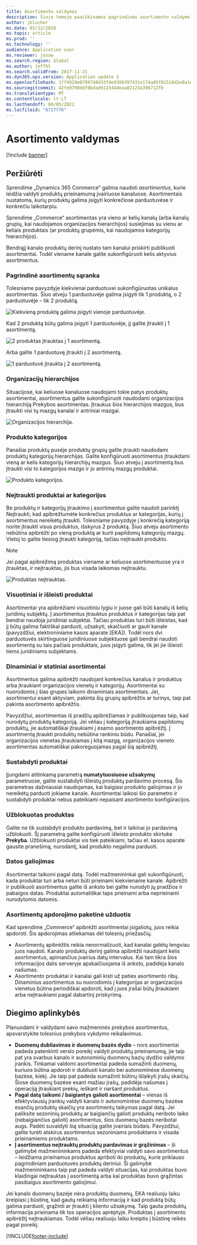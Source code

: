 ```yaml
---
title: Asortimento valdymas
description: Šioje temoje paaiškinamos pagrindinės asortimento valdymo sprendime „Dynamics 365 Commerce“ sąvokos ir nurodoma, apie ką reikėtų pagalvoti diegiant projektą.
author: jblucher
ms.date: 03/12/2018
ms.topic: article
ms.prod: ''
ms.technology: ''
audience: Application user
ms.reviewer: josaw
ms.search.region: Global
ms.author: jeffbl
ms.search.validFrom: 2017-11-21
ms.dyn365.ops.version: Application update 5
ms.openlocfilehash: 1ff4929e8789748433f4e9386397431e174a85f81518d2e0a1d8f9ea68211fa6
ms.sourcegitcommit: 42fe9790ddf0bdad911544deaa82123a396712fb
ms.translationtype: MT
ms.contentlocale: lt-LT
ms.lasthandoff: 08/05/2021
ms.locfileid: "6717776"
---
```

# <a name="assortment-management"></a>Asortimento valdymas

[!include [banner](../includes/banner.md)]

## <a name="overview"></a>Peržiūrėti

Sprendime „Dynamics 365 Commerce“ galima naudoti *asortimentus*, kurie leidžia valdyti produktų prieinamumą įvairiuose kanaluose. Asortimentais nustatoma, kurių produktų galima įsigyti konkrečiose parduotuvėse ir konkrečiu laikotarpiu.

Sprendime „Commerce“ asortimentas yra vieno ar kelių kanalų (arba kanalų grupių, kai naudojamos organizacijos hierarchijos) susiejimas su vienu ar keliais produktais (ar produktų grupėmis, kai naudojamos kategorijų hierarchijos).

Bendrąjį kanalo produktų derinį nustato tam kanalui priskirti publikuoti asortimentai. Todėl viename kanale galite sukonfigūruoti kelis aktyvius asortimentus.

### <a name="basic-assortment-setup"></a>Pagrindinė asortimentų sąranka

Tolesniame pavyzdyje kiekvienai parduotuvei sukonfigūruotas unikalus asortimentas. Šiuo atveju 1 parduotuvėje galima įsigyti tik 1 produktą, o 2 parduotuvėje – tik 2 produktą.

![Kiekvieną produktą galima įsigyti vienoje parduotuvėje.](./media/Managing-assortments-figure1.png)

Kad 2 produktą būtų galima įsigyti 1 parduotuvėje, jį galite įtraukti į 1 asortimentą.

![2 produktas įtrauktas į 1 asortimentą.](./media/Managing-assortments-figure2.png)

Arba galite 1 parduotuvę įtraukti į 2 asortimentą.

![1 parduotuvė įtraukta į 2 asortimentą.](./media/Managing-assortments-figure3.png)

### <a name="organization-hierarchies"></a>Organizacijų hierarchijos

Situacijose, kai keliuose kanaluose naudojami tokie patys produktų asortimentai, asortimentus galite sukonfigūruoti naudodami organizacijos hierarchiją Prekybos asortimentas. Įtraukus šios hierarchijos mazgus, bus įtraukti visi tų mazgų kanalai ir antriniai mazgai.

![Organizacijos hierarchija.](./media/Managing-assortments-figure4.png)

### <a name="product-categories"></a>Produkto kategorijos

Panašiai produktų pusėje produktų grupių galite įtraukti naudodami produktų kategorijų hierarchijas. Galite konfigūruoti asortimentus įtraukdami vieną ar kelis kategorijų hierarchijų mazgus. Šiuo atveju į asortimentą bus įtraukti visi to kategorijos mazgo ir jo antrinių mazgų produktai.

![Produkto kategorijos.](./media/Managing-assortments-figure5.png)

### <a name="excluded-products-or-categories"></a>Neįtraukti produktai ar kategorijos

Be produktų ir kategorijų įtraukimo į asortimentus galite naudoti parinktį Neįtraukti, kad apibrėžtumėte konkrečius produktus ar kategorijas, kurių į asortimentus nereikėtų įtraukti. Tolesniame pavyzdyje į konkrečią kategoriją norite įtraukti visus produktus, išskyrus 2 produktą. Šiuo atveju asortimento nebūtina apibrėžti po vieną produktą ar kurti papildomų kategorijų mazgų. Vietoj to galite tiesiog įtraukti kategoriją, tačiau neįtraukti produkto.

> [!NOTE]
> Jei pagal apibrėžimą produktas viename ar keliuose asortimentuose yra ir įtrauktas, ir neįtrauktas, jis bus visada laikomas neįtrauktu.

![Produktas neįtrauktas.](./media/Managing-assortments-figure6.png)

### <a name="global-and-released-products"></a>Visuotiniai ir išleisti produktai

Asortimentai yra apibrėžiami visuotiniu lygiu ir juose gali būti kanalų iš kelių juridinių subjektų. Į asortimentus įtrauktus produktus ir kategorijas taip pat bendrai naudoja juridiniai subjektai. Tačiau produktas turi būti išleistas, kad jį būtų galima faktiškai parduoti, užsakyti, skaičiuoti ar gauti kanale (pavyzdžiui, elektroniniame kasos aparate \[EKA\]). Todėl nors dvi parduotuvės skirtinguose juridiniuose subjektuose gali bendrai naudoti asortimentą su tais pačiais produktais, juos įsigyti galima, tik jei jie išleisti tiems juridiniams subjektams.

### <a name="dynamic-and-static-assortments"></a>Dinaminiai ir statiniai asortimentai

Asortimentus galima apibrėžti naudojant konkrečius kanalus ir produktus arba įtraukiant organizacijos vienetų ir kategorijų. Asortimentai su nuorodomis į šias grupes laikomi dinaminiais asortimentais. Jei, asortimentui esant aktyviam, pakinta šių grupių apibrėžtis ar turinys, taip pat pakinta asortimento apibrėžtis.

Pavyzdžiui, asortimentas iš pradžių apibrėžiamas ir publikuojamas taip, kad nurodytų produktų kategoriją. Jei vėliau į kategoriją įtraukiama papildomų produktų, jie automatiškai įtraukiami į esamo asortimento apibrėžtį. Į asortimentą įtraukti produktų nebūtina rankiniu būdu. Panašiai, jei organizacijos vienetas įtraukiamas į kitą mazgą, organizacijos vieneto asortimentas automatiškai pakoreguojamas pagal šią apibrėžtį.

### <a name="stopped-products"></a>Sustabdyti produktai

Įjungdami atitinkamą parametrą **numatytuosiuose užsakymų** parametruose, galite sustabdyti išleistų produktų pardavimo procesą. Šis parametras dažniausiai naudojamas, kai baigiasi produkto galiojimas ir jo nereikėtų parduoti jokiame kanale. Asortimentai laikosi šio parametro ir sustabdyti produktai nebus pateikiami nepaisant asortimento konfigūracijos.

### <a name="blocked-products"></a>Užblokuotas produktas

Galite ne tik sustabdyti produkto pardavimą, bet ir laikinai jo pardavimą užblokuoti. Šį parametrą galite konfigūruoti išleisto produkto skirtuke **Prekyba**. Užblokuoti produktai vis tiek pateikiami, tačiau el. kasos aparate gausite pranešimą, nurodantį, kad produkto negalima parduoti.

### <a name="date-effectivity"></a>Datos galiojimas

Asortimentai taikomi pagal datą. Todėl mažmenininkai gali sukonfigūruoti, kada produktai turi arba neturi būti prieinami kiekviename kanale. Apibrėžti ir publikuoti asortimentus galite iš anksto bei galite nurodyti jų pradžios ir pabaigos datas. Produktai automatiškai taps prieinami arba neprieinami nurodytomis datomis.

### <a name="process-assortments-batch-job"></a>Asortimentų apdorojimo paketinė užduotis

Kad sprendime „Commerce“ apibrėžti asortimentai įsigaliotų, juos reikia apdoroti. Šis apdorojimas atliekamas dėl tolesnių priežasčių.

- Asortimentų apibrėžtis reikia nenormalizuoti, kad kanalai galėtų lengviau juos naudoti. Kanalo produktų derinį galima apibrėžti naudojant kelis asortimentus, apimančius įvairius datų intervalus. Kai tam tikra šios informacijos dalis serveryje apskaičiuojama iš anksto, padidėja kanalo našumas.
- Asortimento produktai ir kanalai gali kisti už paties asortimento ribų. Dinaminius asortimentus su nuorodomis į kategorijas ar organizacijos vienetus būtina periodiškai apdoroti, kad į juos įrašai būtų įtraukiami arba neįtraukiami pagal dabartinį priskyrimą.

## <a name="implementation-considerations"></a>Diegimo aplinkybės

Planuodami ir valdydami savo mažmeninės prekybos asortimentus, apsvarstykite tolesnius prekybos vykdymo reikalavimus.

- **Duomenų dubliavimas ir duomenų bazės dydis** – nors asortimentai padeda patenkinti verslo poreikį valdyti produktų prieinamumą, jie taip pat yra svarbus kanalo ir autonominių duomenų bazių dydžio valdymo įrankis. Tinkamai valdomi asortimentai padeda sumažinti duomenų, kuriuos būtina apdoroti ir dubliuoti kanalo bei autonominėse duomenų bazėse, kiekį. Jie taip pat padeda sumažinti būtinų išlaikyti įrašų skaičių. Šiose duomenų bazėse esant mažiau įrašų, padidėja našumas į operaciją įtraukiant prekių, ieškant ir naršant produktus.
- **Pagal datą taikomi / baigiantys galioti asortimentai** – vienas iš efektyviausių įrankių valdyti kanalo ir autonominėse duomenų bazėse esančių produktų skaičių yra asortimentų taikymas pagal datą. Jei paliksite sezoninių produktų ar baigiančių galioti produktų neriboto laiko (nebaigiančius galioti) asortimentus, šios duomenų bazės neribotai augs. Padėti suvaldyti šią situaciją galite įvairiais būdais. Pavyzdžiui, galite turėti atskirus asortimentus sezoniniams produktams ir visada prieinamiems produktams.
- **Į asortimentus neįtrauktų produktų pardavimas ir grąžinimas** – ši galimybė mažmenininkams padeda efektyviai valdyti savo asortimentus – leidžiama prieinamus produktus apriboti iki produktų, kurie priklauso pagrindiniam parduotuvės produktų deriniui. Ši galimybė mažmenininkams taip pat padeda valdyti situacijas, kai produktas buvo klaidingai neįtrauktas į asortimentą arba kai produktas buvo grąžintas pasibaigus asortimento galiojimui.

Jei kanalo duomenų bazėje nėra produktų duomenų, EKA realiuoju laiku kreipiasi į būstinę, kad gautų reikiamą informaciją ir kad produktą būtų galima parduoti, grąžinti ar įtraukti į kliento užsakymą. Taip gauta produktų informacija prieinama tik tos operacijos aprėptyje. Produktas į asortimento apibrėžtį neįtraukiamas. Todėl vėliau realiuoju laiku kreiptis į būstinę reikės pagal poreikį.


[!INCLUDE[footer-include](../includes/footer-banner.md)]